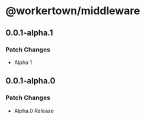# @workertown/middleware

## 0.0.1-alpha.1

### Patch Changes

- Alpha 1

## 0.0.1-alpha.0

### Patch Changes

- Alpha.0 Release
